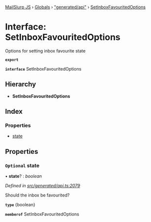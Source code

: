 [MailSlurp JS](../README.md) › [Globals](../globals.md) › ["generated/api"](../modules/_generated_api_.md) › [SetInboxFavouritedOptions](_generated_api_.setinboxfavouritedoptions.md)

# Interface: SetInboxFavouritedOptions

Options for setting inbox favourite state

**`export`** 

**`interface`** SetInboxFavouritedOptions

## Hierarchy

* **SetInboxFavouritedOptions**

## Index

### Properties

* [state](_generated_api_.setinboxfavouritedoptions.md#optional-state)

## Properties

### `Optional` state

• **state**? : *boolean*

*Defined in [src/generated/api.ts:2079](https://github.com/mailslurp/mailslurp-client-ts-js/blob/7518dcd/src/generated/api.ts#L2079)*

Should the inbox be favourited?

**`type`** {boolean}

**`memberof`** SetInboxFavouritedOptions
